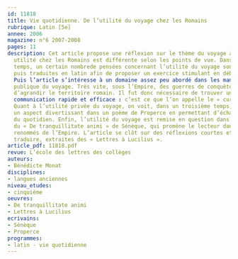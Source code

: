 ```yaml
---
id: 11818
title: Vie quotidienne. De l’utilité du voyage chez les Romains
rubrique: Latin [5e]
annee: 2006
magazine: n°6 2007-2008
pages: 11
description: Cet article propose une réflexion sur le thème du voyage à Rome : son
  utilité chez les Romains est différente selon les points de vue. Dans un premier
  temps, un certain nombrede pensées concernant l’utilité du voyage sont collectées,
  puis traduites en latin afin de proposer un exercice stimulant en début de séquence.
  Puis l’article s’intéresse à un domaine assez peu abordé dans les manuels : l’utilité
  publique du voyage. Très vite, sous l’Empire, des guerres de conquête ont permis
  d’agrandir le territoire romain. Il fut donc nécessaire de trouver un système de
  communication rapide et efficace : c’est ce que l’on appelle le « cursus publicus ».
  Quant à l’utilité privée du voyage, on voit, dans un troisième temps, qu’elle prend
  un aspect divertissant dans un poème de Properce en permettant d’échapper aux tourments
  du quotidien. Enfin, l’utilité du voyage est remise en question dans un extrait
  du « De tranquillitate animi » de Sénèque, qui promène le lecteur dans des lieux
  renommés de l’Empire. L’article se clôt sur des réflexions courtes et faciles à
  traduire, extraites des « Lettres à Lucilius ».
article_pdf: 11818.pdf
revue: L’école des lettres des collèges
auteurs:
- Bénédicte Monat
disciplines:
- langues anciennes
niveau_etudes:
- cinquième
oeuvres:
- De tranquillitate animi
- Lettres à Lucilius
ecrivains:
- Sénèque
- Properce
programmes:
- latin - vie quotidienne
---
```

